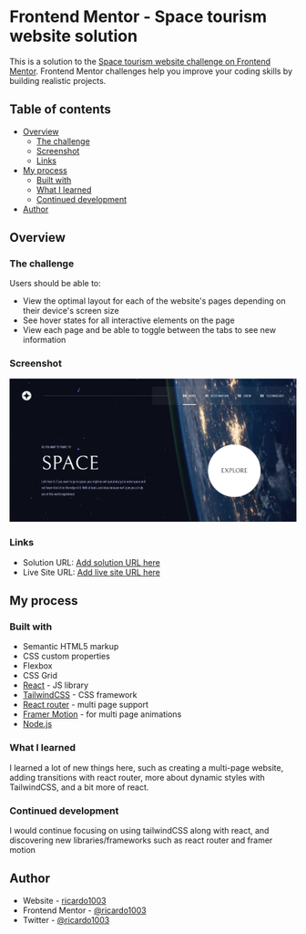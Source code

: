 # Frontend Mentor - Space tourism website solution

This is a solution to the [Space tourism website challenge on Frontend Mentor](https://www.frontendmentor.io/challenges/space-tourism-multipage-website-gRWj1URZ3). Frontend Mentor challenges help you improve your coding skills by building realistic projects. 

## Table of contents

- [Overview](#overview)
  - [The challenge](#the-challenge)
  - [Screenshot](#screenshot)
  - [Links](#links)
- [My process](#my-process)
  - [Built with](#built-with)
  - [What I learned](#what-i-learned)
  - [Continued development](#continued-development)
- [Author](#author)

## Overview

### The challenge

Users should be able to:

- View the optimal layout for each of the website's pages depending on their device's screen size
- See hover states for all interactive elements on the page
- View each page and be able to toggle between the tabs to see new information

### Screenshot

![](./public/assets/screenshot.png)

### Links

- Solution URL: [Add solution URL here](https://www.frontendmentor.io/profile/ricardo1003/solutions)
- Live Site URL: [Add live site URL here](https://ricardo1003.github.io/Space-tourism-multi-page-website/)

## My process

### Built with

- Semantic HTML5 markup
- CSS custom properties
- Flexbox
- CSS Grid
- [React](https://reactjs.org/) - JS library
- [TailwindCSS](https://tailwindcss.com/) - CSS framework
- [React router](https://reactrouter.com/home) - multi page support
- [Framer Motion](https://motion.dev/) - for multi page animations
- [Node.js](https://nodejs.org/en)

### What I learned

I learned a lot of new things here, such as creating a multi-page website, adding transitions with react router, more about dynamic styles with TailwindCSS, and a bit more of react.

### Continued development

I would continue focusing on using tailwindCSS along with react, and discovering new libraries/frameworks such as react router and framer motion

## Author

- Website - [ricardo1003](https://github.com/ricardo1003/Space-tourism-multi-page-website)
- Frontend Mentor - [@ricardo1003](https://www.frontendmentor.io/profile/ricardo1003)
- Twitter - [@ricardo1003](https://www.twitter.com/yourusername)